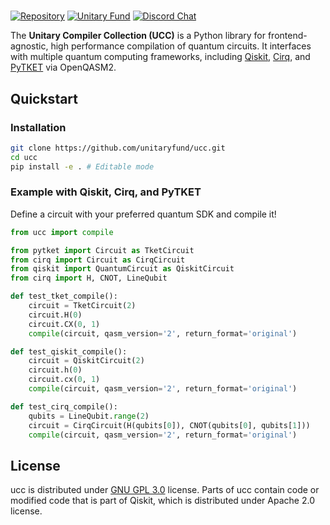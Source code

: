 # <a href="https://github.com/unitaryfund/ucc">
[![Repository](https://img.shields.io/badge/GitHub-5C5C5C.svg?logo=github)](https://github.com/unitaryfund/ucc)
[![Unitary Fund](https://img.shields.io/badge/Supported%20By-Unitary%20Fund-FFFF00.svg)](https://unitary.fund)
[![Discord Chat](https://img.shields.io/badge/dynamic/json?color=blue&label=Discord&query=approximate_presence_count&suffix=%20online.&url=https%3A%2F%2Fdiscord.com%2Fapi%2Finvites%2FJqVGmpkP96%3Fwith_counts%3Dtrue)](http://discord.unitary.fund)

The **Unitary Compiler Collection (UCC)** is a Python library for frontend-agnostic, high performance compilation of quantum circuits. It interfaces with multiple quantum computing frameworks, including [Qiskit](https://github.com/Qiskit/qiskit), [Cirq](https://github.com/quantumlib/Cirq), and [PyTKET](https://github.com/CQCL/tket) via OpenQASM2. 


## Quickstart

### Installation

```bash
git clone https://github.com/unitaryfund/ucc.git
cd ucc
pip install -e . # Editable mode
```

### Example with Qiskit, Cirq, and PyTKET

Define a circuit with your preferred quantum SDK and compile it!

```python
from ucc import compile

from pytket import Circuit as TketCircuit
from cirq import Circuit as CirqCircuit
from qiskit import QuantumCircuit as QiskitCircuit
from cirq import H, CNOT, LineQubit

def test_tket_compile():
    circuit = TketCircuit(2)
    circuit.H(0)
    circuit.CX(0, 1)
    compile(circuit, qasm_version='2', return_format='original')

def test_qiskit_compile():
    circuit = QiskitCircuit(2)
    circuit.h(0)
    circuit.cx(0, 1)
    compile(circuit, qasm_version='2', return_format='original')

def test_cirq_compile():
    qubits = LineQubit.range(2)
    circuit = CirqCircuit(H(qubits[0]), CNOT(qubits[0], qubits[1]))
    compile(circuit, qasm_version='2', return_format='original')
```

## License
ucc is distributed under [GNU GPL 3.0](https://github.com/unitaryfund/ucc?tab=GPL-3.0-1-ov-file#readme) license. 
Parts of ucc contain code or modified code that is part of Qiskit, which is distributed under Apache 2.0 license.
